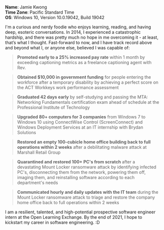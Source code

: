 **Name**: Jamie Kwong  
**Time Zone**: Pacific Standard Time  
**OS**: Windows 10, Version 10.0.19042, Build 19042

I'm a curious and nerdy foodie who enjoys learning, reading, and having deep, esoteric conversations. In 2014, I experienced a catastrophic hardship, and there was pretty much no hope in me overcoming it - at least, that’s what I thought. Fast-forward to now, and I have track record above and beyond what I, or anyone else, believed I was capable of:

> **Promoted early to a 25% increased pay rate** within 1 month by exceeding captioning metrics as a freelance captioning agent with Rev.

> **Obtained $10,000 in government funding** for people entering the workforce after a temporary disability by achieving a perfect score on the ACT Workkeys work performance assessment

> **Graduated 42 days early** by self-studying and passing the MTA: Networking Fundamentals certification exam ahead of schedule at the Professional Institute of Technology

> **Upgraded 80+ computers for 3 companies** from Windows 7 to Windows 10 using ConnectWise Control (ScreenConnect) and Windows Deployment Services at an IT internship with Brydan Solutions

> **Restored an empty 100-cubicle home office building back to full operations within 2 weeks** after a debilitating malware attack at Marshall Retail Group

> **Quarantined and restored 100+ PC's from scratch** after a devastating Mount Locker ransomware attack by identifying infected PC's, disconnecting them from the network, powering them off, imaging them, and reinstalling software according to each department's needs

> **Communicated hourly and daily updates with the IT team** during the Mount Locker ransomware attack to triage and restore the company home office back to full operations within 2 weeks

I am a resilient, talented, and high-potential prospective software engineer intern at the Open Learning Exchange. By the end of 2021, I hope to kickstart my career in software engineering. :D

